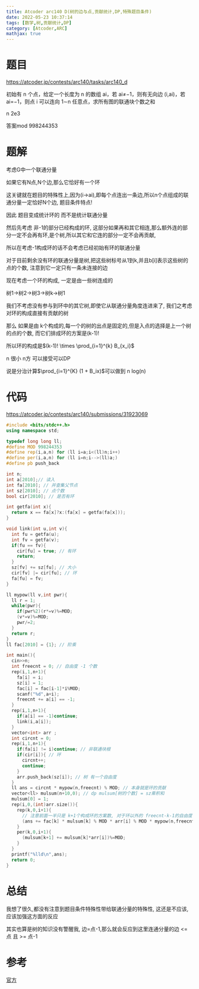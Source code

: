```yaml
---
title: Atcoder arc140 D(树的边与点,贡献统计,DP,特殊题目条件)
date: 2022-05-23 10:37:14
tags: [数学,树,贡献统计,DP]
category: [Atcoder,ARC]
mathjax: true
---
```


# 题目

https://atcoder.jp/contests/arc140/tasks/arc140_d

初始有 n 个点，给定一个长度为 n 的数组 ai，若 ai≠−1，则有无向边 (i,ai)，若 ai=−1，则点 i 可以连向 1∼n 任意点，求所有图的联通块个数之和

n 2e3

答案mod 998244353

# 题解

考虑G中一个联通分量

如果它有N点,N个边,那么它恰好有一个环

这关键就在题目的特殊性上,因为(i->ai),即每个点连出一条边,所以n个点组成的联通分量一定恰好N个边, 题目条件特点!

因此 题目变成统计环的 而不是统计联通分量

然后先考虑 非-1的部分已经构成的环, 这部分如果再和其它相连,那么额外连的部分一定不会再有环,是个树,所以其它和它连的部分一定不会再贡献,

所以在考虑-1构成环的话不会考虑已经初始有环的联通分量

对于目前剩余没有环的联通分量是树,把这些树标号从1到k,并且b[i]表示这些树的点的个数, 注意到它一定只有一条未连接的边

现在考虑一个环的构成, 一定是由一些树连成的

树1->树2->树3->树k->树1

我们不考虑没有参与到环中的其它树,即使它从联通分量角度连进来了, 我们之考虑对环的构成直接有贡献的树

那么 如果是由 k个构成的,每一个的树的出点是固定的,但是入点的选择是上一个树的点的个数, 而它们排成环的方案是(k-1)! 

所以环的构成是$(k-1)! \times \prod_{i=1}^{k} B_{x_i}$

n 很小 n方 可以接受可以DP

说是分治计算$\prod_{i=1}^{K} (1 + B_ix)$可以做到 n log(n)

# 代码

https://atcoder.jp/contests/arc140/submissions/31923069

```cpp
#include <bits/stdc++.h>
using namespace std;

typedef long long ll;
#define MOD 998244353
#define rep(i,a,n) for (ll i=a;i<(ll)n;i++)
#define per(i,a,n) for (ll i=n;i-->(ll)a;)
#define pb push_back

int n;
int a[2010];// 读入
int fa[2010]; // 并查集父节点
int sz[2010]; // 点个数
bool cir[2010]; // 是否有环

int getfa(int x){
  return x == fa[x]?x:(fa[x] = getfa(fa[x]));
}

void link(int u,int v){
  int fu = getfa(u);
  int fv = getfa(v);
  if(fu == fv){
    cir[fu] = true; // 有环
    return;
  }
  sz[fv] += sz[fu]; // 大小
  cir[fv] |= cir[fu]; // 环
  fa[fu] = fv;
}

ll mypow(ll v,int pwr){
  ll r = 1;
  while(pwr){
    if(pwr%2)(r*=v)%=MOD;
    (v*=v)%=MOD;
    pwr/=2;
  }
  return r;
}
ll fac[2010] = {1}; // 阶乘

int main(){
  cin>>n;
  int freecnt = 0; // 自由度 -1 个数
  rep(i,1,n+1){
    fa[i] = i;
    sz[i] = 1;
    fac[i] = fac[i-1]*i%MOD;
    scanf("%d",a+i);
    freecnt += a[i] == -1;
  }
  rep(i,1,n+1){
    if(a[i] == -1)continue;
    link(i,a[i]);
  }
  vector<int> arr ;
  int circnt = 0;
  rep(i,1,n+1){
    if(fa[i] != i)continue; // 非联通块根
    if(cir[i]){ // 环
      circnt++;
      continue;
    }
    arr.push_back(sz[i]); // 树 有一个自由度
  }
  ll ans = circnt * mypow(n,freecnt) % MOD; // 本身就是环的贡献
  vector<ll> mulsum(n+10,0); // dp mulsum[树的个数] = sz乘积和
  mulsum[0] = 1;
  rep(i,0,(int)arr.size()){
    rep(k,0,i+1){
      // 注意前面一半只是 k+1个构成环的方案数, 对于环以外的 freecnt-k-1的自由度任意搭配 才是这些环对总答案的贡献值
      (ans += fac[k] * mulsum[k] % MOD * arr[i] % MOD * mypow(n,freecnt-k-1) % MOD)%=MOD;
    }
    per(k,0,i+1){
      (mulsum[k+1] += mulsum[k]*arr[i])%=MOD;
    }
  }
  printf("%lld\n",ans);
  return 0;
}
```

# 总结

我想了很久,都没有注意到题目条件特殊性带给联通分量的特殊性, 这还是不应该,应该加强这方面的反应

其实也算是树的知识没有警醒我, 边=点-1,那么就会反应到这里连通分量的边 <= 点 且 >= 点-1

# 参考

[官方](https://atcoder.jp/contests/arc140/editorial/3971)

